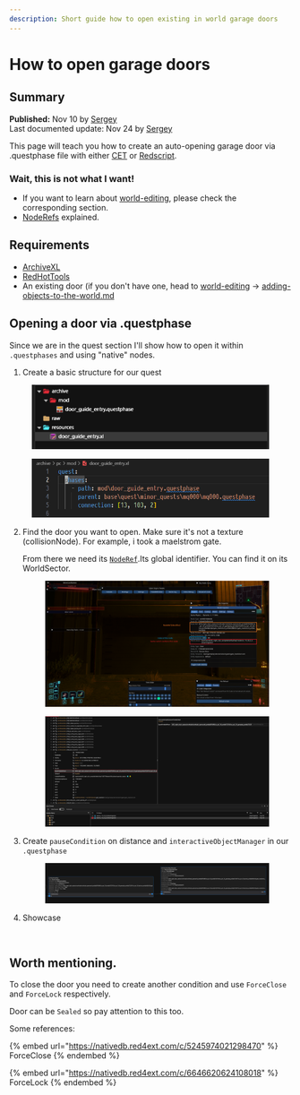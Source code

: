 ```yaml
---
description: Short guide how to open existing in world garage doors
---
```


# How to open garage doors

## Summary

**Published:** Nov 10 by [Sergey](https://app.gitbook.com/u/N691cVEMA0Nmecc6QHIAM73aI0z1 "mention")\
Last documented update: Nov 24 by [Sergey](https://app.gitbook.com/u/N691cVEMA0Nmecc6QHIAM73aI0z1 "mention")

This page will teach you how to create an auto-opening garage door via .questphase file with either [CET](https://app.gitbook.com/o/-MP5ijqI11FeeX7c8-N8/s/-MP5jWcLZLbbbzO-_ua1-887967055/) or [Redscript](https://app.gitbook.com/o/-MP5ijqI11FeeX7c8-N8/s/-McniwB8YOK2HnJ7SYg_/).

### Wait, this is not what I want!

* If you want to learn about [world-editing](../world-editing/ "mention"), please check the corresponding section.
* [NodeRefs](../world-editing/noderefs.md) explained.

## Requirements

* [ArchiveXL](../../for-mod-creators-theory/core-mods-explained/archivexl/)
* [RedHotTools](../../for-mod-creators-theory/modding-tools/redhottools/)
* An existing door (if you don't have one, head to [world-editing](../world-editing/ "mention") -> [adding-objects-to-the-world.md](../world-editing/adding-objects-to-the-world.md "mention")

## Opening a door via .questphase

Since we are in the quest section I'll show how to open it within `.questphases` and using "native" nodes.

1. &#x20;Create a basic structure for our quest

<figure><img src="../../.gitbook/assets/image (1) (1).png" alt=""><figcaption></figcaption></figure>

<figure><img src="../../.gitbook/assets/image (11).png" alt=""><figcaption></figcaption></figure>

2.  Find the door you want to open. Make sure it's not a texture (collisionNode). For example, i took a maelstrom gate.

    From there we need its [`NodeRef`](../world-editing/noderefs.md).Its global identifier. You can find it on its WorldSector.

    <figure><img src="../../.gitbook/assets/image (5).png" alt=""><figcaption></figcaption></figure>

    <figure><img src="../../.gitbook/assets/image (9).png" alt=""><figcaption></figcaption></figure>


3.  Create `pauseCondition` on distance and `interactiveObjectManager` in our `.questphase`&#x20;



    <figure><img src="../../.gitbook/assets/image (2).png" alt=""><figcaption></figcaption></figure>
4.  Showcase&#x20;

    <figure><img src="../../.gitbook/assets/output.gif" alt=""><figcaption></figcaption></figure>



## Worth mentioning.

To close the door you need to create another condition and use `ForceClose` and `ForceLock` respectively.

Door can be `Sealed` so pay attention to this too.

Some references:

{% embed url="https://nativedb.red4ext.com/c/5245974021298470" %}
ForceClose
{% endembed %}

{% embed url="https://nativedb.red4ext.com/c/6646620624108018" %}
ForceLock
{% endembed %}
